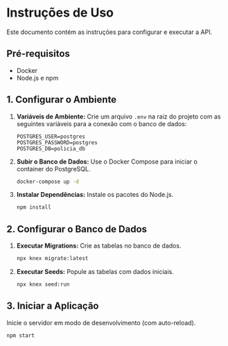 # Instruções de Uso

Este documento contém as instruções para configurar e executar a API.

## Pré-requisitos
- Docker
- Node.js e npm

## 1. Configurar o Ambiente

1.  **Variáveis de Ambiente:** Crie um arquivo `.env` na raiz do projeto com as seguintes variáveis para a conexão com o banco de dados:

    ```
    POSTGRES_USER=postgres
    POSTGRES_PASSWORD=postgres
    POSTGRES_DB=policia_db
    ```

2.  **Subir o Banco de Dados:** Use o Docker Compose para iniciar o container do PostgreSQL.

    ```bash
    docker-compose up -d
    ```

3.  **Instalar Dependências:** Instale os pacotes do Node.js.

    ```bash
    npm install
    ```

## 2. Configurar o Banco de Dados

1.  **Executar Migrations:** Crie as tabelas no banco de dados.

    ```bash
    npx knex migrate:latest
    ```

2.  **Executar Seeds:** Popule as tabelas com dados iniciais.

    ```bash
    npx knex seed:run
    ```

## 3. Iniciar a Aplicação

Inicie o servidor em modo de desenvolvimento (com auto-reload).

```bash
npm start